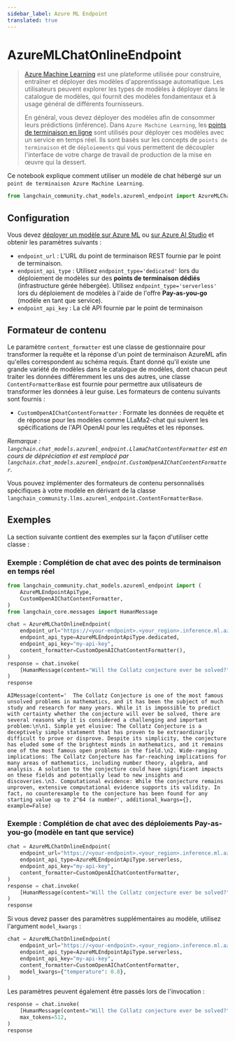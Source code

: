 ```yaml
---
sidebar_label: Azure ML Endpoint
translated: true
---
```


# AzureMLChatOnlineEndpoint

>[Azure Machine Learning](https://azure.microsoft.com/en-us/products/machine-learning/) est une plateforme utilisée pour construire, entraîner et déployer des modèles d'apprentissage automatique. Les utilisateurs peuvent explorer les types de modèles à déployer dans le catalogue de modèles, qui fournit des modèles fondamentaux et à usage général de différents fournisseurs.
>
>En général, vous devez déployer des modèles afin de consommer leurs prédictions (inférence). Dans `Azure Machine Learning`, les [points de terminaison en ligne](https://learn.microsoft.com/en-us/azure/machine-learning/concept-endpoints) sont utilisés pour déployer ces modèles avec un service en temps réel. Ils sont basés sur les concepts de `points de terminaison` et de `déploiements` qui vous permettent de découpler l'interface de votre charge de travail de production de la mise en œuvre qui la dessert.

Ce notebook explique comment utiliser un modèle de chat hébergé sur un `point de terminaison Azure Machine Learning`.

```python
from langchain_community.chat_models.azureml_endpoint import AzureMLChatOnlineEndpoint
```

## Configuration

Vous devez [déployer un modèle sur Azure ML](https://learn.microsoft.com/en-us/azure/machine-learning/how-to-use-foundation-models?view=azureml-api-2#deploying-foundation-models-to-endpoints-for-inferencing) ou [sur Azure AI Studio](https://learn.microsoft.com/en-us/azure/ai-studio/how-to/deploy-models-open) et obtenir les paramètres suivants :

* `endpoint_url` : L'URL du point de terminaison REST fournie par le point de terminaison.
* `endpoint_api_type` : Utilisez `endpoint_type='dedicated'` lors du déploiement de modèles sur des **points de terminaison dédiés** (infrastructure gérée hébergée). Utilisez `endpoint_type='serverless'` lors du déploiement de modèles à l'aide de l'offre **Pay-as-you-go** (modèle en tant que service).
* `endpoint_api_key` : La clé API fournie par le point de terminaison

## Formateur de contenu

Le paramètre `content_formatter` est une classe de gestionnaire pour transformer la requête et la réponse d'un point de terminaison AzureML afin qu'elles correspondent au schéma requis. Étant donné qu'il existe une grande variété de modèles dans le catalogue de modèles, dont chacun peut traiter les données différemment les uns des autres, une classe `ContentFormatterBase` est fournie pour permettre aux utilisateurs de transformer les données à leur guise. Les formateurs de contenu suivants sont fournis :

* `CustomOpenAIChatContentFormatter` : Formate les données de requête et de réponse pour les modèles comme LLaMa2-chat qui suivent les spécifications de l'API OpenAI pour les requêtes et les réponses.

*Remarque : `langchain.chat_models.azureml_endpoint.LlamaChatContentFormatter` est en cours de dépréciation et est remplacé par `langchain.chat_models.azureml_endpoint.CustomOpenAIChatContentFormatter`.*

Vous pouvez implémenter des formateurs de contenu personnalisés spécifiques à votre modèle en dérivant de la classe `langchain_community.llms.azureml_endpoint.ContentFormatterBase`.

## Exemples

La section suivante contient des exemples sur la façon d'utiliser cette classe :

### Exemple : Complétion de chat avec des points de terminaison en temps réel

```python
from langchain_community.chat_models.azureml_endpoint import (
    AzureMLEndpointApiType,
    CustomOpenAIChatContentFormatter,
)
from langchain_core.messages import HumanMessage

chat = AzureMLChatOnlineEndpoint(
    endpoint_url="https://<your-endpoint>.<your_region>.inference.ml.azure.com/score",
    endpoint_api_type=AzureMLEndpointApiType.dedicated,
    endpoint_api_key="my-api-key",
    content_formatter=CustomOpenAIChatContentFormatter(),
)
response = chat.invoke(
    [HumanMessage(content="Will the Collatz conjecture ever be solved?")]
)
response
```

```output
AIMessage(content='  The Collatz Conjecture is one of the most famous unsolved problems in mathematics, and it has been the subject of much study and research for many years. While it is impossible to predict with certainty whether the conjecture will ever be solved, there are several reasons why it is considered a challenging and important problem:\n\n1. Simple yet elusive: The Collatz Conjecture is a deceptively simple statement that has proven to be extraordinarily difficult to prove or disprove. Despite its simplicity, the conjecture has eluded some of the brightest minds in mathematics, and it remains one of the most famous open problems in the field.\n2. Wide-ranging implications: The Collatz Conjecture has far-reaching implications for many areas of mathematics, including number theory, algebra, and analysis. A solution to the conjecture could have significant impacts on these fields and potentially lead to new insights and discoveries.\n3. Computational evidence: While the conjecture remains unproven, extensive computational evidence supports its validity. In fact, no counterexample to the conjecture has been found for any starting value up to 2^64 (a number', additional_kwargs={}, example=False)
```

### Exemple : Complétion de chat avec des déploiements Pay-as-you-go (modèle en tant que service)

```python
chat = AzureMLChatOnlineEndpoint(
    endpoint_url="https://<your-endpoint>.<your_region>.inference.ml.azure.com/v1/chat/completions",
    endpoint_api_type=AzureMLEndpointApiType.serverless,
    endpoint_api_key="my-api-key",
    content_formatter=CustomOpenAIChatContentFormatter,
)
response = chat.invoke(
    [HumanMessage(content="Will the Collatz conjecture ever be solved?")]
)
response
```

Si vous devez passer des paramètres supplémentaires au modèle, utilisez l'argument `model_kwargs` :

```python
chat = AzureMLChatOnlineEndpoint(
    endpoint_url="https://<your-endpoint>.<your_region>.inference.ml.azure.com/v1/chat/completions",
    endpoint_api_type=AzureMLEndpointApiType.serverless,
    endpoint_api_key="my-api-key",
    content_formatter=CustomOpenAIChatContentFormatter,
    model_kwargs={"temperature": 0.8},
)
```

Les paramètres peuvent également être passés lors de l'invocation :

```python
response = chat.invoke(
    [HumanMessage(content="Will the Collatz conjecture ever be solved?")],
    max_tokens=512,
)
response
```
